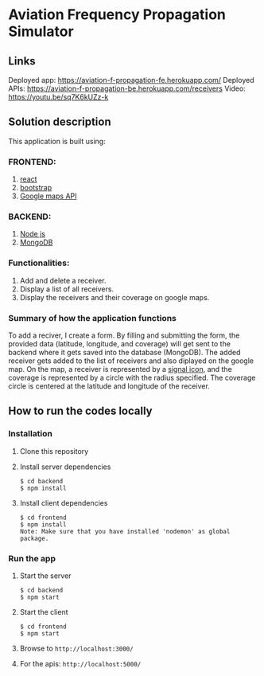 # Aviation Frequency Propagation Simulator

## Links

Deployed app: https://aviation-f-propagation-fe.herokuapp.com/
Deployed APIs: https://aviation-f-propagation-be.herokuapp.com/receivers
Video: https://youtu.be/sq7K6kUZz-k


## Solution description

This application is built using:

### FRONTEND:
 1. [react](https://reactjs.org/docs/getting-started.html) 
 2. [bootstrap](https://www.bing.com/search?q=bootstrap+documentation&qs=n&form=QBRE&sp=-1&pq=bootstra+documentation&sc=8-22&sk=&cvid=99EE175C3F7C4E84895053AE3D03E467) 
 3. [Google maps API](https://www.bing.com/search?q=google+maps+api&qs=n&form=QBRE&sp=-1&pq=&sc=0-0&sk=&cvid=CFA6A224C25A4BB4A143C0D0EEFBB4F6) 

### BACKEND:

1. [Node js](https://nodejs.org/en/docs/)
2. [MongoDB](https://www.mongodb.com/atlas)


### Functionalities:

1. Add and delete a receiver.
2. Display a list of all receivers.
3. Display the receivers and their coverage on google maps.


### Summary of how the application functions
To add a reciver, I create a form. By filling and submitting the form, the provided data (latitude, longitude, and coverage) will get sent to the backend where it gets saved into the database (MongoDB). The added receiver gets added to the list of receivers and also diplayed on the google map. On the map, a receiver is represented by a [signal icon](https://www.bing.com/images/search?view=detailV2&ccid=G2ObvHXO&id=2B6464208FB4D7BC6E4B8DC3E93E3E9622DF2182&thid=OIP.G2ObvHXOE6trXvQlPRvMbwHaHZ&mediaurl=https%3a%2f%2fcdn.onlinewebfonts.com%2fsvg%2fimg_440933.png&cdnurl=https%3a%2f%2fth.bing.com%2fth%2fid%2fR.1b639bbc75ce13ab6b5ef4253d1bcc6f%3frik%3dgiHfIpY%252bPunDjQ%26pid%3dImgRaw%26r%3d0&exph=978&expw=980&q=signal+icon&simid=608039366551471203&FORM=IRPRST&ck=520963241A3DC6CA9383009308A348E1&selectedIndex=0&ajaxhist=0&ajaxserp=0), and the coverage is represented by a circle with the radius specified. The coverage circle is centered at the latitude and longitude of the receiver.

## How to run the codes locally

### Installation

1. Clone this repository

2. Install server dependencies
    ```
    $ cd backend
    $ npm install
    ```

3. Install client dependencies
    ```
    $ cd frontend
    $ npm install
    Note: Make sure that you have installed 'nodemon' as global package.
    ```

### Run the app

1. Start the server
    ```
    $ cd backend
    $ npm start
    ```

2. Start the client
    ```
    $ cd frontend
    $ npm start
    ```

3. Browse to `http://localhost:3000/`
4. For the apis: `http://localhost:5000/`

